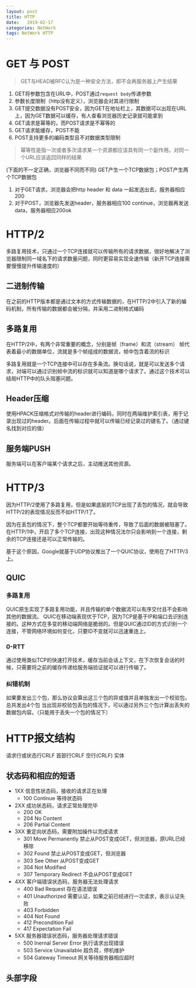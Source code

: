 ```yaml
---
layout: post
title: HTTP
date:   2019-02-17
categories: NetWork
tags: NetWork HTTP
---
```


<!--more-->

# GET 与 POST

> GET与HEAD被RFC认为是一种安全方法，即不会再服务器上产生结果

1. GET将参数包含在URL中，POST通过`request body`传递参数
2. 参数长度限制（http没有定义），浏览器会对其进行限制
3. GET提交数据没有POST安全，因为GET在地址栏上，其数据可以出现在URL上，因为GET数据可以缓存，有人查看浏览器历史记录就可能拿到
4. GET请求是幂等的，而POST请求是不幂等的
5. GET请求能缓存，POST不能
6. POST支持更多的编码类型且不对数据类型限制

> 幂等性是指一次或者多次请求某一个资源都应该具有同一个副作用。对同一个URL应该返回同样的结果

(下面的不一定正确，浏览器不同而不同)
GET产生一个TCP数据包；POST产生两个TCP数据包

1. 对于GET请求，浏览器会把http header 和 data 一起发送出去，服务器相应200
2. 对于POST，浏览器先发送header，服务器相应100 continue，浏览器再发送data，服务器相应200ok

# HTTP/2

多路复用技术，只通过一个TCP连接就可以传输所有的请求数据，很好地解决了浏览器限制同一域名下的请求数量问题，同时更容易实现全速传输（新开TCP连接需要慢慢提升传输速度的）

## 二进制传输

在之前的HTTP版本都是通过文本的方式传输数据的，在HTTP/2中引入了新的编码机制，所有传输的数据都会被分隔，并采用二进制格式编码

## 多路复用

在HTTP/2中，有两个非常重要的概念，分别是帧（frame）和流（stream）
帧代表着最小的数据单位，流就是多个帧组成的数据流，帧中包含着流的标识

多路复用就是一个TCP连接中可以存在多条流。换句话说，就是可以发送多个请求，对端可以通过识别帧中流的标识就可以知道是哪个请求了。通过这个技术可以结局HTTP中的队头阻塞问题。

## Header压缩

使用HPACK压缩格式对传输的header进行编码，同时在两端维护索引表，用于记录出现过的header。后面在传输过程中就可以传输已经记录过的键名了。（通过键名找到对应的值）

## 服务端PUSH

服务端可以在客户端某个请求之后，主动推送其他资源。

# HTTP/3

因为HTTP/2使用了多路复用，但是如果底层的TCP出现了丢包的情况，就会导致HTTP/2的表现情况反而不如HTTP/1了。

因为在丢包的情况下，整个TCP都要开始等待重传，导致了后面的数据被阻塞了。在HTTP/1中，开启了多个TCP连接，出现这种情况法尔只会影响到一个连接，剩余的TCP连接还是可以正常传输的。

基于这个原因，Google就基于UDP协议推出了一个QUIC协议，使用在了HTTP/3上。

## QUIC

### 多路复用

QUIC原生实现了多路复用功能，并且传输的单个数据流可以有序交付且不会影响其他的数据流。
QUIC在移动端表现优于TCP，因为TCP是基于IP和端口去识别连接的。这种方式在多变的移动端网络是脆弱的。但是QUIC通过ID的方式识别一个连接，不管网络环境如何变化，只要ID不变就可以迅速重连上。

### 0-RTT

通过使用类似TCP的快速打开技术，缓存当前会话上下文，在下次恢复会话的时候，只需要将之前的缓存传递给服务端验证就可以进行传输了。

### 纠错机制

如果要发出三个包，那么协议会算出这三个包的异或值并且单独发出一个校验包，总共发出4个包
当出现非校验包丢包的情况下，可以通过另外三个包计算出丢失的数据包内容。（只能用于丢失一个包的情况下）

# HTTP报文结构

请求行或状态行CRLF
首部行CRLF
空行(CRLF)
实体

## 状态码和相应的短语

- 1XX 信息性状态码，接收的请求正在处理
  - 100 Continue 等待状态码
- 2XX 成功状态码，请求正常处理完毕
  - 200 OK
  - 204 No Content
  - 206 Partial Content
- 3XX 重定向状态码，需要附加操作以完成请求
  - 301 Move Permanently 禁止从POST变成GET，但浏览器，原URL已经移除
  - 302 Found 禁止从POST变成GET，但浏览器
  - 303 See Other 从POST变成GET
  - 304 Not Modified
  - 307 Temporary Redirect 不会从POST变成GET
- 4XX 客户端错误状态码，服务器无法处理请求
  - 400 Bad Request 存在语法错误
  - 401 Unauthorized 需要认证，如果之前已经进行一次请求，表示认证失败
  - 403 Forbidden
  - 404 Not Found
  - 412 Precondition Fail
  - 417 Expectation Fail
- 5XX 服务器错误状态码，服务器处理请求错误
  - 500 Inernal Server Error 执行请求出现错误
  - 503 Service Unavailable 超负荷，停机维护
  - 504 Gateway Timeout 网关等待服务器相应超时

## 头部字段
